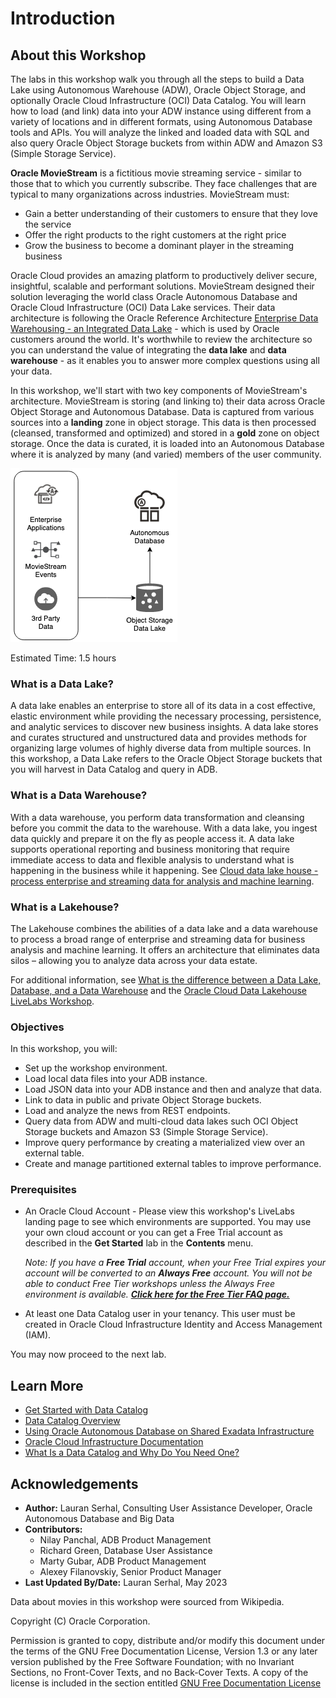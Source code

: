 # Introduction

## About this Workshop

The labs in this workshop walk you through all the steps to build a Data Lake using Autonomous Warehouse (ADW), Oracle Object Storage, and optionally Oracle Cloud Infrastructure (OCI) Data Catalog. You will learn how to load (and link) data into your ADW instance using different from a variety of locations and in different formats, using Autonomous Database tools and APIs. You will analyze the linked and loaded data with SQL and also query Oracle Object Storage buckets from within ADW and Amazon S3 (Simple Storage Service).

**Oracle MovieStream** is a fictitious movie streaming service - similar to those that to which you currently subscribe. They face challenges that are typical to many organizations across industries. MovieStream must:

* Gain a better understanding of their customers to ensure that they love the service
* Offer the right products to the right customers at the right price
* Grow the business to become a dominant player in the streaming business

Oracle Cloud provides an amazing platform to productively deliver secure, insightful, scalable and performant solutions. MovieStream designed their solution leveraging the world class Oracle Autonomous Database and Oracle Cloud Infrastructure (OCI) Data Lake services. Their data architecture is following the Oracle Reference Architecture [Enterprise Data Warehousing - an Integrated Data Lake](https://docs.oracle.com/en/solutions/oci-curated-analysis/index.html#GUID-7FF7A024-5EB0-414B-A1A5-4718929DC7F2) - which is used by Oracle customers around the world. It's worthwhile to review the architecture so you can understand the value of integrating the **data lake** and **data warehouse** - as it enables you to answer more complex questions using all your data.

In this workshop, we'll start with two key components of MovieStream's architecture. MovieStream is storing (and linking to) their data across Oracle Object Storage and Autonomous Database. Data is captured from various sources into a **landing** zone in object storage. This data is then processed (cleansed, transformed and optimized) and stored in a **gold** zone on object storage. Once the data is curated, it is loaded into an Autonomous Database where it is analyzed by many (and varied) members of the user community.

![architecture](images/architecture.png)

Estimated Time: 1.5 hours

### What is a Data Lake?
A data lake enables an enterprise to store all of its data in a cost effective, elastic environment while providing the necessary processing, persistence, and analytic services to discover new business insights. A data lake stores and curates structured and unstructured data and provides methods for organizing large volumes of highly diverse data from multiple sources. In this workshop, a Data Lake refers to the Oracle Object Storage buckets that you will harvest in Data Catalog and query in ADB.

### What is a Data Warehouse?
With a data warehouse, you perform data transformation and cleansing before you commit the data to the warehouse. With a data lake, you ingest data quickly and prepare it on the fly as people access it. A data lake supports operational reporting and business monitoring that require immediate access to data and flexible analysis to understand what is happening in the business while it happening. See [Cloud data lake house - process enterprise and streaming data for analysis and machine learning](https://docs.oracle.com/en/solutions/oci-curated-analysis/index.html#GUID-7FF7A024-5EB0-414B-A1A5-4718929DC7F2).

### What is a Lakehouse?
The Lakehouse combines the abilities of a data lake and a data warehouse to process a broad range of enterprise and streaming data for business analysis and machine learning. It offers an architecture that eliminates data silos – allowing you to analyze data across your data estate.

For additional information, see [What is the difference between a Data Lake, Database, and a Data Warehouse](https://www.oracle.com/a/ocom/docs/database/difference-between-data-lake-data-warehouse.pdf) and the [Oracle Cloud Data Lakehouse LiveLabs Workshop](https://apexapps.oracle.com/pls/apex/f?p=133:100:100470405399556::::SEARCH:lakehouse).

### Objectives

In this workshop, you will:

* Set up the workshop environment.
* Load local data files into your ADB instance.
* Load JSON data into your ADB instance and then and analyze that data.
* Link to data in public and private Object Storage buckets.
* Load and analyze the news from REST endpoints.
* Query data from ADW and multi-cloud data lakes such OCI Object Storage buckets and Amazon S3 (Simple Storage Service).
* Improve query performance by creating a materialized view over an external table.
* Create and manage partitioned external tables to improve performance.

### Prerequisites

* An Oracle Cloud Account - Please view this workshop's LiveLabs landing page to see which environments are supported. You may use your own cloud account or you can get a Free Trial account as described in the **Get Started** lab in the **Contents** menu.

  *Note: If you have a **Free Trial** account, when your Free Trial expires your account will be converted to an **Always Free** account. You will not be able to conduct Free Tier workshops unless the Always Free environment is available. **[Click here for the Free Tier FAQ page.](https://www.oracle.com/cloud/free/faq.html)***

* At least one Data Catalog user in your tenancy. This user must be created in Oracle Cloud Infrastructure Identity and Access Management (IAM).

You may now proceed to the next lab.

## Learn More

* [Get Started with Data Catalog](https://docs.oracle.com/en-us/iaas/data-catalog/using/index.htm)
* [Data Catalog Overview](https://docs.oracle.com/en-us/iaas/data-catalog/using/overview.htm)
* [Using Oracle Autonomous Database on Shared Exadata Infrastructure](https://docs.oracle.com/en/cloud/paas/autonomous-database/adbsa/index.html)
* [Oracle Cloud Infrastructure Documentation](https://docs.cloud.oracle.com/en-us/iaas/Content/GSG/Concepts/baremetalintro.htm)
* [What Is a Data Catalog and Why Do You Need One?](https://www.oracle.com/big-data/what-is-a-data-catalog/)

## Acknowledgements
* **Author:** Lauran Serhal, Consulting User Assistance Developer, Oracle Autonomous Database and Big Data
* **Contributors:**
    * Nilay Panchal, ADB Product Management
    * Richard Green, Database User Assistance
    * Marty Gubar, ADB Product Management
    * Alexey Filanovskiy, Senior Product Manager
* **Last Updated By/Date:** Lauran Serhal, May 2023

Data about movies in this workshop were sourced from Wikipedia.

Copyright (C) Oracle Corporation.

Permission is granted to copy, distribute and/or modify this document under the terms of the GNU Free Documentation License, Version 1.3 or any later version published by the Free Software Foundation; with no Invariant Sections, no Front-Cover Texts, and no Back-Cover Texts. A copy of the license is included in the section entitled [GNU Free Documentation License](https://oracle.github.io/learning-library/data-management-library/autonomous-database/shared/adb-15-minutes/introduction/files/gnu-free-documentation-license.txt)
